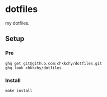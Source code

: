 dotfiles
==================================================
my dotfiles.


Setup
--------------------------------------------------

### Pre
```
ghq get git@github.com:chkkchy/dotfiles.git
ghq look chkkchy/dotfiles
```

### Install
```
make install
```

